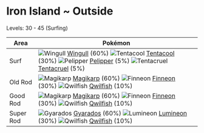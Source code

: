 # Iron Island ~ Outside
Levels: 30 - 45 (Surfing)

Area       | Pokémon
---        | ---
Surf       | ![][278]  [Wingull] (60%) ![][072]  [Tentacool] (30%) ![][279]  [Pelipper] (5%)  ![][073]  [Tentacruel] (5%)
Old Rod    | ![][129]  [Magikarp] (60%) ![][456]  [Finneon] (30%) ![][211]  [Qwilfish] (10%)
Good Rod   | ![][129]  [Magikarp] (60%) ![][456]  [Finneon] (30%) ![][211]  [Qwilfish] (10%)
Super Rod  | ![][130]  [Gyarados] (60%) ![][457]  [Lumineon] (30%) ![][211]  [Qwilfish] (10%)


[072]: https://raw.githubusercontent.com/PokeAPI/sprites/master/sprites/pokemon/72.png "Tentacool"
[073]: https://raw.githubusercontent.com/PokeAPI/sprites/master/sprites/pokemon/73.png "Tentacruel"
[129]: https://raw.githubusercontent.com/PokeAPI/sprites/master/sprites/pokemon/129.png "Magikarp"
[130]: https://raw.githubusercontent.com/PokeAPI/sprites/master/sprites/pokemon/130.png "Gyarados"
[211]: https://raw.githubusercontent.com/PokeAPI/sprites/master/sprites/pokemon/211.png "Qwilfish"
[278]: https://raw.githubusercontent.com/PokeAPI/sprites/master/sprites/pokemon/278.png "Wingull"
[279]: https://raw.githubusercontent.com/PokeAPI/sprites/master/sprites/pokemon/279.png "Pelipper"
[456]: https://raw.githubusercontent.com/PokeAPI/sprites/master/sprites/pokemon/456.png "Finneon"
[457]: https://raw.githubusercontent.com/PokeAPI/sprites/master/sprites/pokemon/457.png "Lumineon"
[Tentacool]: /pokemon_changes/072.md
[Tentacruel]: /pokemon_changes/073.md
[Magikarp]: /pokemon_changes/129.md
[Gyarados]: /pokemon_changes/130.md
[Qwilfish]: /pokemon_changes/211.md
[Wingull]: /pokemon_changes/278.md
[Pelipper]: /pokemon_changes/279.md
[Finneon]: /pokemon_changes/456.md
[Lumineon]: /pokemon_changes/457.md
